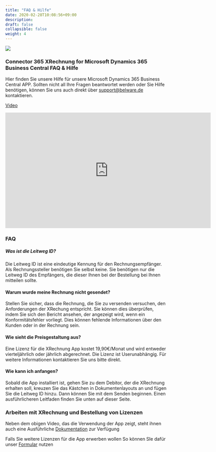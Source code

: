 ```yaml
---
title: "FAQ & Hilfe"
date: 2020-02-28T10:08:56+09:00
description: 
draft: false
collapsible: false
weight: 4
---
```


![](images/XRechnung/Appsource_Banner_XRechnung.png)

### Connector 365 XRechnung for Microsoft Dynamics 365 Business Central FAQ & Hilfe

Hier finden Sie unsere Hilfe für unsere Microsoft Dynamics 365 Business Central APP. Sollten nicht all Ihre Fragen beantwortet werden oder Sie Hilfe benötigen, können Sie uns auch direkt über [support@belware.de](mailto:support@belware.de) kontaktieren.

[Video](https://www.youtube.com/watch?v=y0RyMASCUzs)

<iframe width="640" height="360" src="https://www.youtube.com/embed/y0RyMASCUzs" title="YouTube video player" frameborder="0" allow="accelerometer; autoplay; clipboard-write; encrypted-media; gyroscope; picture-in-picture" allowfullscreen></iframe>

### FAQ

##### Was ist die Leitweg ID?

Die Leitweg ID ist eine eindeutige Kennung für den Rechnungsempfänger. Als Rechnungssteller benötigen Sie selbst keine. Sie benötigen nur die Leitweg ID des Empfängers, die dieser Ihnen bei der Bestellung bei Ihnen mitteilen sollte.

#### Warum wurde meine Rechnung nicht gesendet?

Stellen Sie sicher, dass die Rechnung, die Sie zu versenden versuchen, den Anforderungen der XRechung entspricht. Sie können dies überprüfen, indem Sie sich den Bericht ansehen, der angezeigt wird, wenn ein Konformitätsfehler vorliegt. Dies können fehlende Informationen über den Kunden oder in der Rechnung sein.

#### Wie sieht die Preisgestaltung aus?

Eine Lizenz für die XRechnung App kostet 19,90€/Monat und wird entweder vierteljährlich oder jährlich abgerechnet. Die Lizenz ist Userunabhängig. Für weitere Informationen kontaktieren Sie uns bitte direkt.

#### Wie kann ich anfangen?

Sobald die App installiert ist, gehen Sie zu dem Debitor, der die XRechnung erhalten soll, kreuzen Sie das Kästchen in Dokumentenlayouts an und fügen Sie die Leitweg ID hinzu. Dann können Sie mit dem Senden beginnen. Einen ausführlicheren Leitfaden finden Sie unten auf dieser Seite.

### Arbeiten mit XRechnung und Bestellung von Lizenzen

Neben dem obigen Video, das die Verwendung der App zeigt, steht ihnen auch eine Ausführliche [Dokumentation](de-de/documentation/connector-on-appsource/xrechnung/arbeiten-mit-xrechnung-copy/) zur Verfügung

Falls Sie weitere Lizenzen für die App erwerben wollen So können SIe dafür unser [Formular](https://forms.office.com/Pages/ResponsePage.aspx?id=wbg8p1B5wk60E37fEWJ6gK10RbLPyuxOs2bKXXZxm8JUMTQxRTA4WDNIUUU2TFE4WUwxS0RDTTFYSy4u) nutzen